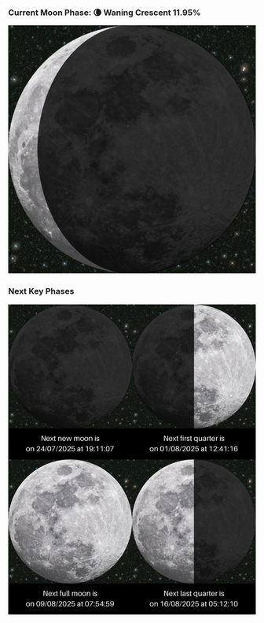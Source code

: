 ### Current Moon Phase: 🌘 Waning Crescent 11.95%
![Moon Phase](moonphase.png)
### Next Key Phases
![Gallery](gallery.png)